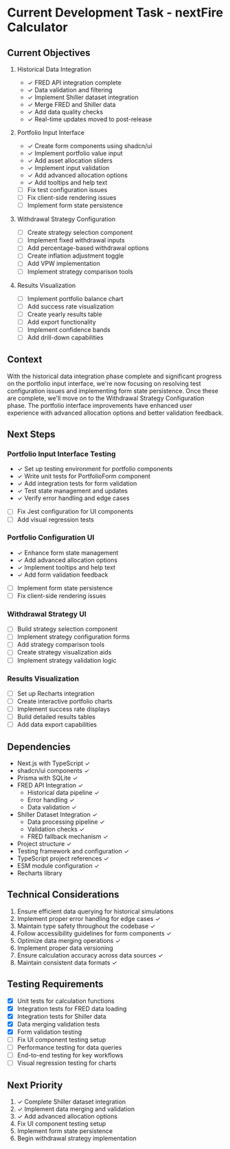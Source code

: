 # Current Development Task - nextFire Calculator

## Current Objectives

1. Historical Data Integration
   - ✓ FRED API integration complete
   - ✓ Data validation and filtering
   - ✓ Implement Shiller dataset integration
   - ✓ Merge FRED and Shiller data
   - ✓ Add data quality checks
   - ✓ Real-time updates moved to post-release

2. Portfolio Input Interface
   - ✓ Create form components using shadcn/ui
   - ✓ Implement portfolio value input
   - ✓ Add asset allocation sliders
   - ✓ Implement input validation
   - ✓ Add advanced allocation options
   - ✓ Add tooltips and help text
   - [ ] Fix test configuration issues
   - [ ] Fix client-side rendering issues
   - [ ] Implement form state persistence

3. Withdrawal Strategy Configuration
   - [ ] Create strategy selection component
   - [ ] Implement fixed withdrawal inputs
   - [ ] Add percentage-based withdrawal options
   - [ ] Create inflation adjustment toggle
   - [ ] Add VPW implementation
   - [ ] Implement strategy comparison tools

4. Results Visualization
   - [ ] Implement portfolio balance chart
   - [ ] Add success rate visualization
   - [ ] Create yearly results table
   - [ ] Add export functionality
   - [ ] Implement confidence bands
   - [ ] Add drill-down capabilities

## Context
With the historical data integration phase complete and significant progress on the portfolio input interface, we're now focusing on resolving test configuration issues and implementing form state persistence. Once these are complete, we'll move on to the Withdrawal Strategy Configuration phase. The portfolio interface improvements have enhanced user experience with advanced allocation options and better validation feedback.

## Next Steps

### Portfolio Input Interface Testing
- ✓ Set up testing environment for portfolio components
- ✓ Write unit tests for PortfolioForm component
- ✓ Add integration tests for form validation
- ✓ Test state management and updates
- ✓ Verify error handling and edge cases
- [ ] Fix Jest configuration for UI components
- [ ] Add visual regression tests

### Portfolio Configuration UI
- ✓ Enhance form state management
- ✓ Add advanced allocation options
- ✓ Implement tooltips and help text
- ✓ Add form validation feedback
- [ ] Implement form state persistence
- [ ] Fix client-side rendering issues

### Withdrawal Strategy UI
- [ ] Build strategy selection component
- [ ] Implement strategy configuration forms
- [ ] Add strategy comparison tools
- [ ] Create strategy visualization aids
- [ ] Implement strategy validation logic

### Results Visualization
- [ ] Set up Recharts integration
- [ ] Create interactive portfolio charts
- [ ] Implement success rate displays
- [ ] Build detailed results tables
- [ ] Add data export capabilities

## Dependencies
- Next.js with TypeScript ✓
- shadcn/ui components ✓
- Prisma with SQLite ✓
- FRED API Integration ✓
  - Historical data pipeline ✓
  - Error handling ✓
  - Data validation ✓
- Shiller Dataset Integration ✓
  - Data processing pipeline ✓
  - Validation checks ✓
  - FRED fallback mechanism ✓
- Project structure ✓
- Testing framework and configuration ✓
- TypeScript project references ✓
- ESM module configuration ✓
- Recharts library

## Technical Considerations
1. Ensure efficient data querying for historical simulations
2. Implement proper error handling for edge cases ✓
3. Maintain type safety throughout the codebase ✓
4. Follow accessibility guidelines for form components ✓
5. Optimize data merging operations ✓
6. Implement proper data versioning
7. Ensure calculation accuracy across data sources ✓
8. Maintain consistent data formats ✓

## Testing Requirements
- [x] Unit tests for calculation functions
- [x] Integration tests for FRED data loading
- [x] Integration tests for Shiller data
- [x] Data merging validation tests
- [x] Form validation testing
- [ ] Fix UI component testing setup
- [ ] Performance testing for data queries
- [ ] End-to-end testing for key workflows
- [ ] Visual regression testing for charts

## Next Priority
1. ✓ Complete Shiller dataset integration
2. ✓ Implement data merging and validation
3. ✓ Add advanced allocation options
4. Fix UI component testing setup
5. Implement form state persistence
6. Begin withdrawal strategy implementation
